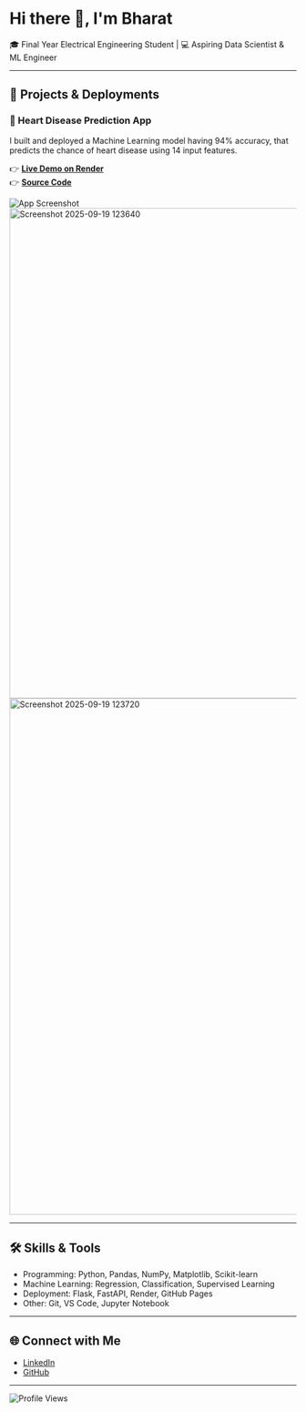 # Hi there 👋, I'm Bharat

🎓 Final Year Electrical Engineering Student | 💻 Aspiring Data Scientist & ML Engineer  

---

## 🚀 Projects & Deployments

### 🔹 Heart Disease Prediction App
I built and deployed a Machine Learning model having 94% accuracy, that predicts the chance of heart disease using 14 input features.  

👉 **[Live Demo on Render](https://heart-disease-prediction-k0qo.onrender.com)**  
👉 **[Source Code](https://github.com/Bharat-css/heart_disease_prediction)**  

![App Screenshot](https://user-images.githubusercontent.com/your-screenshot.png)
<img width="569" height="861" alt="Screenshot 2025-09-19 123640" src="https://github.com/user-attachments/assets/7b328f28-cabb-4798-abac-7d08bb963f04" />
<img width="556" height="907" alt="Screenshot 2025-09-19 123720" src="https://github.com/user-attachments/assets/5e26c903-b4d4-468d-aab6-0e8ef555a683" />

---

## 🛠️ Skills & Tools
- Programming: Python, Pandas, NumPy, Matplotlib, Scikit-learn  
- Machine Learning: Regression, Classification, Supervised Learning  
- Deployment: Flask, FastAPI, Render, GitHub Pages  
- Other: Git, VS Code, Jupyter Notebook  

---

## 🌐 Connect with Me
- [LinkedIn](https://www.linkedin.com/in/bharatrathod2233/)  
- [GitHub](https://github.com/Bharat-css)

---

![Profile Views](https://komarev.com/ghpvc/?username=Bharat-css&style=flat-square)

